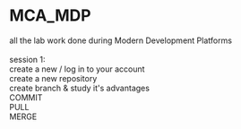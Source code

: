 # MCA_MDP
all the lab work done during Modern Development Platforms
<br/><br/>
session 1: <br/>
  create a new / log in to your account<br/>
  create a new repository<br/>
  create branch & study it's advantages<br/>
  COMMIT<br/>
  PULL<br/>
  MERGE<br/>
